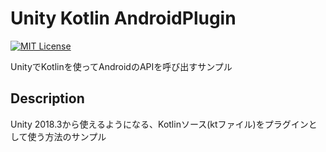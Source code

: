 # Unity Kotlin AndroidPlugin
[![MIT License](http://img.shields.io/badge/license-MIT-blue.svg?style=flat)](LICENSE)

UnityでKotlinを使ってAndroidのAPIを呼び出すサンプル


## Description
Unity 2018.3から使えるようになる、Kotlinソース(ktファイル)をプラグインとして使う方法のサンプル


